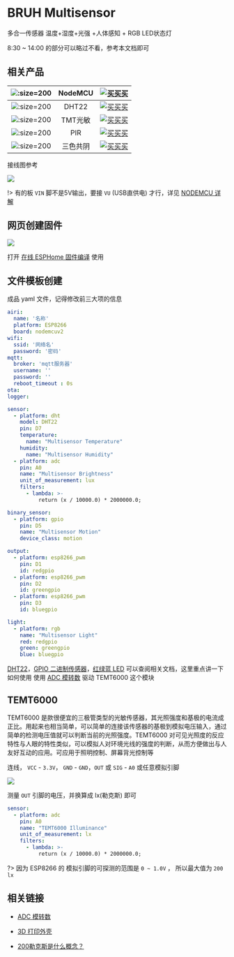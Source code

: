 # BRUH Multisensor

多合一传感器 温度+湿度+光强 +人体感知 + RGB LED状态灯


[](//player.bilibili.com/player.html?aid=36376373&cid=63863725&page=1 ':include :type=iframe width="720" height="530"')


8:30 ~ 14:00 的部分可以略过不看，参考本文档即可



## 相关产品

| ![](http://pic.airijia.com/doc/20181205171519.png ':size=200')| NodeMCU  |  [![买买买](http://cdn.airijia.com/b6eca8da724952cc0251.gif ':size=150')](https://item.taobao.com/item.htm?id=45559178968) |
|:-:|:-:|:-:|
| ![](http://pic.airijia.com/doc/20181122164130.png ':size=200')| DHT22 |  [![买买买](http://cdn.airijia.com/b6eca8da724952cc0251.gif ':size=150')](https://item.taobao.com/item.htm?id=551993243366) |
| ![](http://pic.airijia.com/doc/20181122164130.png ':size=200')|  TMT光敏 |  [![买买买](http://cdn.airijia.com/b6eca8da724952cc0251.gif ':size=150')](https://item.taobao.com/item.htm?id=45528547048) |
| ![](http://pic.airijia.com/doc/20181122164130.png ':size=200')|  PIR |  [![买买买](http://cdn.airijia.com/b6eca8da724952cc0251.gif ':size=150')](https://item.taobao.com/item.htm?id=551934438418) |
| ![](http://pic.airijia.com/doc/20181122164130.png ':size=200')|  三色共阴 |  [![买买买](http://cdn.airijia.com/b6eca8da724952cc0251.gif ':size=150')](https://item.taobao.com/item.htm?id=551925481875) |



接线图参考

![](http://pic.airijia.com/doc/20190703100609.png)



!> 有的板 `VIN` 脚不是5V输出，要接 `VU` (USB直供电) 才行，详见 [NODEMCU 详解](diy/nodemcu/)

## 网页创建固件

![](http://pic.airijia.com/doc/20190703100619.png)

打开 [在线 ESPHome 固件编译](http://airijia.com/ctl/firmware/list) 使用



## 文件模板创建

成品 yaml 文件，记得修改前三大项的信息

```yaml
airi:
  name: '名称'
  platform: ESP8266
  board: nodemcuv2
wifi:
  ssid: '网络名'
  password: '密码'
mqtt:
  broker: 'mqtt服务器'
  username: ''
  password: ''
  reboot_timeout : 0s
ota:
logger:

sensor:
  - platform: dht
    model: DHT22
    pin: D7
    temperature:
      name: "Multisensor Temperature"
    humidity:
      name: "Multisensor Humidity"
  - platform: adc
    pin: A0
    name: "Multisensor Brightness"
    unit_of_measurement: lux
    filters:
      - lambda: >-
          return (x / 10000.0) * 2000000.0;

binary_sensor:
  - platform: gpio
    pin: D5
    name: "Multisensor Motion"
    device_class: motion

output:
  - platform: esp8266_pwm
    pin: D1
    id: redgpio
  - platform: esp8266_pwm
    pin: D2
    id: greengpio
  - platform: esp8266_pwm
    pin: D3
    id: bluegpio

light:
  - platform: rgb
    name: "Multisensor Light"
    red: redgpio
    green: greengpio
    blue: bluegpio
```




[DHT22](esphome/components/sensor/dht)，[GPIO 二进制传感器](esphome/components/binary_sensor/gpio)，[红绿蓝 LED](esphome/components/light/rgb) 可以查阅相关文档，这里重点讲一下如何使用 使用 [ADC 模转数](esphome/components/sensor/adc) 驱动
TEMT6000 这个模块

## TEMT6000

TEMT6000 是款很便宜的三极管类型的光敏传感器，其光照强度和基极的电流成正比。用起来也相当简单，可以简单的连接该传感器的基极到模拟电压输入，通过简单的检测电压值就可以判断当前的光照强度。TEMT6000 对可见光照度的反应特性与人眼的特性类似，可以模拟人对环境光线的强度的判断，从而方便做出与人友好互动的应用。可应用于照明控制、屏幕背光控制等

连线， `VCC` - `3.3V`， `GND` - `GND`，`OUT` 或 `SIG` - `A0` 或任意模拟引脚

![](http://pic.airijia.com/doc/20190703100629.png)

测量 `OUT` 引脚的电压，并换算成 lx(勒克斯) 即可

```yaml
sensor:
  - platform: adc
    pin: A0
    name: "TEMT6000 Illuminance"
    unit_of_measurement: lx
    filters:
      - lambda: >-
          return (x / 10000.0) * 2000000.0;
```


?> 因为 ESP8266 的 模拟引脚的可探测的范围是  `0 ~ 1.0V` ， 所以最大值为 `200 lx`








## 相关链接

- [ADC 模转数](esphome/components/sensor/adc)


- [3D 打印外壳](https://www.thingiverse.com/thing:2239142)
- [200勒克斯是什么概念？](https://zhidao.baidu.com/question/545926149.html)
